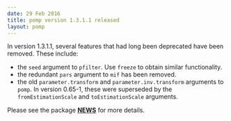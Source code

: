 ```yaml
---
date: 29 Feb 2016
title: pomp version 1.3.1.1 released
layout: pomp
---
```


In version 1.3.1.1, several features that had long been deprecated have been removed.
These include:

- the `seed` argument to `pfilter`.
  Use `freeze` to obtain similar functionality.
- the redundant `pars` argument to `mif` has been removed.
- the old `parameter.transform` and `parameter.inv.transform` arguments to `pomp`.
  In version 0.65-1, these were superseded by the `fromEstimationScale` and `toEstimationScale` arguments.

Please see the package [**NEWS**](http://kingaa.github.io/pomp/NEWS.html) for more details.

